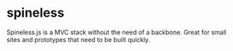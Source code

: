 spineless
=========

Spineless.js is a MVC stack without the need of a backbone. Great for small sites and prototypes that need to be built quickly.
